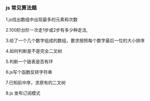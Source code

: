 ### js 常见算法题 ###

1.js找出数组中出现最多的元素和次数

2.100阶台阶一次走1步或2步有多少种走法,

3.给了一个几个数字组成的数组，要求按照每个数字最后一位的大小排序

4.如何判断是不是完全二叉树

5.判断一个链表是否有环

6.js写个函数反转字符串

7.已知前中序，求原有的二叉树

8.js 发布订阅模式